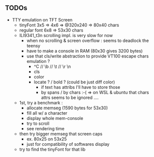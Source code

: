 ## TODOs


 - TTY emulation on TFT Screen
   - tinyFont 3x5 => 4x6 => @320x240 => 80x40 chars
   - regular font 6x8 => 53x30 chars
   - ILI9341_t3n scrolling impl. is very slow for now
     - when no scrolling & screen overflow : seems to deadlock the teensy
     - have to make a console in RAM (80x30 gives 3200 bytes)
     - use that cls/write abstraction to provide VT100 escape chars emulation ?
        - ^C // \b // \t // \r \n
        - cls
        - color
        - locate ? / bold ? (could be just diff color)
          - if text has attribs I'll have to store those
          - by spans / by chars :-( => on WSL & ubuntu that chars attrs seems to be ignored ....
    - 1st, try a benchmark : 
      - allocate memseg (1590 bytes for 53x30)
      - fill all w/ a character
      - display whole mem-console
      - try to scroll
      - see rendering time 
    - then try bigger memseg that screen caps
      - ex. 80x25 on 53x25
      - just for compatibility of softwares display
    - try to find the tinyFont for that lib
